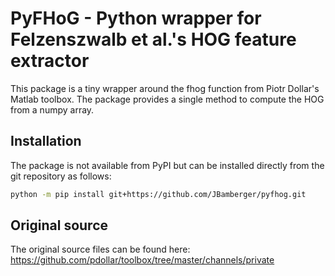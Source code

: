 # PyFHoG - Python wrapper for Felzenszwalb et al.'s HOG feature extractor

This package is a tiny wrapper around the fhog function from Piotr Dollar's
Matlab toolbox. The package provides a single method to compute the HOG from a
numpy array.

## Installation

The package is not available from PyPI but can be installed directly from the
git repository as follows:

```sh
python -m pip install git+https://github.com/JBamberger/pyfhog.git
```

## Original source

The original source files can be found here:
<https://github.com/pdollar/toolbox/tree/master/channels/private>
